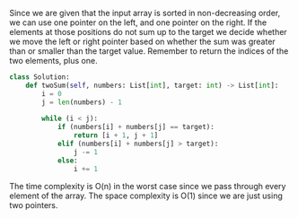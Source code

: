 Since we are given that the input array is sorted in non-decreasing order, we can use one pointer on the left, and one pointer on the right. If the elements at those positions do not sum up to the target we decide whether we move the left or right pointer based on whether the sum was greater than or smaller than the target value. Remember to return the indices of the two elements, plus one.
``` python
class Solution:
    def twoSum(self, numbers: List[int], target: int) -> List[int]:
        i = 0
        j = len(numbers) - 1
		
        while (i < j):
            if (numbers[i] + numbers[j] == target):
                return [i + 1, j + 1]
            elif (numbers[i] + numbers[j] > target):
                j -= 1
            else:
                i += 1
```
The time complexity is O(n) in the worst case since we pass through every element of the array. The space complexity is O(1) since we are just using two pointers.